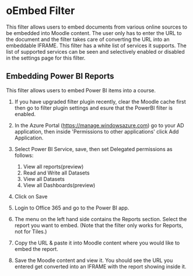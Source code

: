 oEmbed Filter
=============

This filter allows users to embed documents from various online sources to be embedded into Moodle content. The user only has to enter the URL to the document and the filter takes care of converting the URL into an embeddable IFRAME. This filter has a white list of services it supports. The list of supported services can be seen and selectively enabled or disabled in the settings page for this filter.

Embedding Power BI Reports
--------------------------

This filter allows users to embed Power BI items into a course.

1. If you have upgraded filter plugin recently, clear the Moodle cache first then go to filter plugin settings and esure that the PowerBI filter is enabled.

2. In the Azure Portal (https://manage.windowsazure.com) go to your AD application, then inside 'Permissions to other applications' click Add Application.

3. Select Power BI Service, save, then set Delegated permissions as follows:
    1. View all reports(preview)
    2. Read and Write all Datasets
    3. View all Datasets
    4. View all Dashboards(preview)

4. Click on Save

5. Login to Office 365 and go to the Power BI app.

6. The menu on the left hand side contains the Reports section. Select the report you want to embed. (Note that the filter only works for Reports, not for Tiles.)

7. Copy the URL & paste it into Moodle content where you would like to embed the report.

8. Save the Moodle content and view it. You should see the URL you entered get converted into an IFRAME with the report showing inside it.

